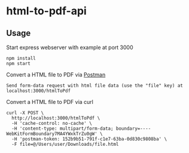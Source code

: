 # html-to-pdf-api


## Usage

Start express webserver with example at port 3000

```
npm install
npm start
```

Convert a HTML file to PDF via [Postman](https://www.getpostman.com/)

```
Send form-data request with html file data (use the "file" key) at localhost:3000/htmlToPdf
```

Convert a HTML file to PDF via curl

```
curl -X POST \
  http://localhost:3000/htmlToPdf \
  -H 'cache-control: no-cache' \
  -H 'content-type: multipart/form-data; boundary=----WebKitFormBoundary7MA4YWxkTrZu0gW' \
  -H 'postman-token: 152b9b51-791f-c1e7-63ba-0d830c9808ba' \
  -F file=@/Users/user/Downloads/file.html
```
